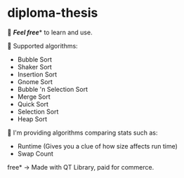 # diploma-thesis
👮 _**Feel free**_* to learn and use.


📃 Supported algorithms:
- Bubble Sort
- Shaker Sort
- Insertion Sort
- Gnome Sort
- Bubble 'n Selection Sort
- Merge Sort
- Quick Sort
- Selection Sort
- Heap Sort

🧿 I'm providing algorithms comparing stats such as:
- Runtime (Gives you a clue of how size affects run time)
- Swap Count

free* -> Made with QT Library, paid for commerce.
